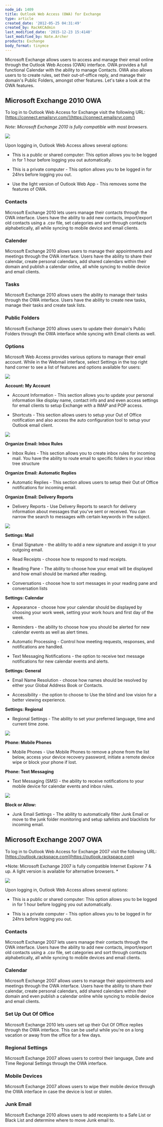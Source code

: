 ```yaml
---
node_id: 1409
title: Outlook Web Access (OWA) for Exchange
type: article
created_date: '2012-05-25 04:31:49'
created_by: RackKCAdmin
last_modified_date: '2015-12-23 15:4148'
last_modified_by: Nate.Archer
products: Exchange
body_format: tinymce
---
```


Microsoft Exchange allows users to access and manage their email online
through the Outlook Web Access (OWA) interface. OWA provides a full
functional Calendar with the ability to manage Contacts. OWA also allows
users to to create rules, set their out-of-office reply, and manage
their domain's Public Folders, amongst other features. Let's take a look
at the OWA features.

Microsoft Exchange 2010 OWA
---------------------------

To log in to Outlook Web Access for Exchange visit the following
URL: [https://connect.emailsrvr.com/](https://connect.emailsrvr.com/)

*Note: Microsoft Exchange 2010 is fully compatible with most browsers.*

 

![](http://c15048056.r56.cf2.rackcdn.com/2.png)

 

Upon logging in, Outlook Web Access allows several options:

-   This is a public or shared computer: This option allows you to be
    logged in for 1 hour before logging you out automatically.

-   This is a private computer - This option allows you to be logged in
    for 24hrs before logging you out.

-   Use the light version of Outlook Web App - This removes some the
    features of OWA.

### Contacts

Microsoft Exchange 2010 lets users manage their contacts through the OWA
interface. Users have the ability to add new contacts, import/export old
contacts using a .csv file, set categories and sort through contacts
alphabetically, all while syncing to mobile device and email clients.

### Calender

Microsoft Exchange 2010 allows users to manage their appointments and
meetings through the OWA interface. Users have the ability to share
their calendar, create personal calendars, add shared calendars within
their domain and publish a calendar online, all while syncing to mobile
device and email clients.

### Tasks

Microsoft Exchange 2010 allows users the ability to manage their tasks
through the OWA interface. Users have the ability to create new tasks,
manage their tasks and create task lists.

### Public Folders

Microsoft Exchange 2010 allows users to update their domain's Public
Folders through the OWA interface while syncing with Email clients as
well.

### Options

Microsoft Web Access provides various options to manage their email
account. While in the Webmail interface, select Settings in the top
right hand corner to see a list of features and options available for
users:

 

![](http://c15048056.r56.cf2.rackcdn.com/OWA1.png)

 

**Account: My Account**

-   Account Information - This section allows you to update your
    personal information like display name, contact info and and even
    access settings for email clients to setup Exchange with a IMAP and
    POP access.

-   Shortcuts - This section allows users to setup your Out of Office
    notification and also access the auto configuration tool to setup
    your Outlook email client.

 

![](http://c15048056.r56.cf2.rackcdn.com/OWA2.png)

 

**Organize Email: Inbox Rules**

-   Inbox Rules - This section allows you to create inbox rules for
    incoming mail. You have the ability to route email to specific
    folders in your inbox tree structure 

**Organize Email: Automatic Replies**

-   Automatic Replies - This section allows users to setup their Out of
    Office notifications for incoming email.

**Organize Email: Delivery Reports**

-   Delivery Reports - Use Delivery Reports to search for delivery
    information about messages that you've sent or received. You can
    narrow the search to messages with certain keywords in the subject.

 

![](http://c15048056.r56.cf2.rackcdn.com/OWA3.png)

 

**Settings: Mail**

-   Email Signature - the ability to add a new signature and assign it
    to your outgoing email.

-   Read Receipts - choose how to respond to read receipts.

-   Reading Pane - The ability to choose how your email will be
    displayed and how email should be marked after reading.

-   Conversations - choose how to sort messages in your reading pane and
    conversation lists 

**Settings: Calendar**

-   Appearance - choose how your calendar should be displayed by
    choosing your work week, setting your work hours and first day of
    the week.

-   Reminders - the ability to choose how you should be alerted for new
    calendar events as well as alert times.

-   Automatic Processing - Control how meeting requests, responses, and
    notifications are handled.

-   Text Messaging Notifications - the option to receive text message
    notifications for new calendar events and alerts.

**Settings: General**

-   Email Name Resolution - choose how names should be resolved by
    either your Global Address Book or Contacts.

-   Accessibility -  the option to choose to Use the blind and low
    vision for a better viewing experience.

**Settings: Regional**

-   Regional Settings - The ability to set your preferred language, time
    and current time zone.

 

![](http://c15048056.r56.cf2.rackcdn.com/OWA4.png)

 

**Phone: Mobile Phones**

-   Mobile Phones - Use Mobile Phones to remove a phone from the list
    below, access your device recovery password, initiate a remote
    device wipe or block your phone if lost.

 

**Phone: Text Messaging**

-   Text Messaging (SMS) - the ability to receive notifications to your
    mobile device for calendar events and inbox rules.

 

![](http://c15048056.r56.cf2.rackcdn.com/OWA5.png)

 

**Block or Allow:**

-   Junk Email Settings - The ability to automatically filter Junk Email
    or move to the junk folder monitoring and setup safelists and
    blacklists for incoming email.

 

Microsoft Exchange 2007 OWA
---------------------------

To log in to Outlook Web Access for Exchange 2007 visit the following
URL: [https://outlook.rackspace.com](https://outlook.rackspace.com)

*Note: Microsoft Exchange 2007 is fully compatible Internet Explorer 7 &
up. A light version is available for alternative browsers. *

 

![](http://c15048056.r56.cf2.rackcdn.com/OWA.png)

 

Upon logging in, Outlook Web Access allows several options:

-   This is a public or shared computer: This option allows you to be
    logged in for 1 hour before logging you out automatically.

-   This is a private computer - This option allows you to be logged in
    for 24hrs before logging you out.

 

### Contacts

Microsoft Exchange 2007 lets users manage their contacts through the OWA
interface. Users have the ability to add new contacts, import/export old
contacts using a .csv file, set categories and sort through contacts
alphabetically, all while syncing to mobile devices and email clients.

### Calendar

Microsoft Exchange 2007 allows users to manage their appointments and
meetings through the OWA interface. Users have the ability to share
their calendar, create personal calendars, add shared calendars within
their domain and even publish a calendar online while syncing to mobile
device and email clients.

### Set Up Out Of Office

Microsoft Exchange 2010 lets users set up their Out Of Office replies
through the OWA interface. This can be useful while you're on a long
vacation or away from the office for a few days.

### Regional Settings

Microsoft Exchange 2007 allows users to control their language, Date and
Time Regional Settings through the OWA interface.

### Mobile Devices

Microsoft Exchange 2007 allows users to wipe their mobile device through
the OWA interface in case the device is lost or stolen.

### Junk Email

Microsoft Exchange 2010 allows users to add recepients to a Safe List or
Black List and determine where to move Junk email to. 

